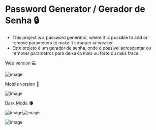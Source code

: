 # Password Generator / Gerador de Senha 🔒
- This project is a password generator, where it is possible to add or remove parameters to make it stronger or weaker.
- Este projeto é um gerador de senha, onde é possivel acrescentar ou remover parametros para deixa-la mais ou forte ou mais fraca

Web version 💻 

![image](https://github.com/kervines/password-generator/assets/57775586/434a431f-8ab8-43d3-b506-b4fcc75dcbfa)

Mobile version 📱

![image](https://github.com/kervines/password-generator/assets/57775586/ed21dcc2-7d16-4c0e-a813-4e0bef71cf6a)

Dark Mode 🌘

![image](https://github.com/kervines/password-generator/assets/57775586/e3913942-d2a9-4464-a17f-de79b69e20dc)![image](https://github.com/kervines/password-generator/assets/57775586/120bc669-6e46-40c4-87b8-baa813002424)





![image](https://github.com/kervines/password-generator/assets/57775586/5e14ca1b-f3c7-4766-adba-612abf2132e2)
